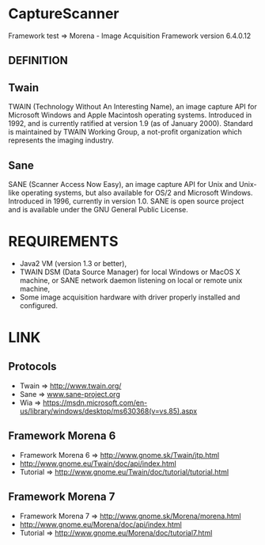 # CaptureScanner
Framework test => Morena - Image Acquisition Framework version 6.4.0.12

## DEFINITION
## Twain
TWAIN (Technology Without An Interesting Name), an image capture API for Microsoft Windows and Apple Macintosh operating systems. Introduced in 1992, and is currently ratified at version 1.9 (as of January 2000). Standard is maintained by TWAIN Working Group, a not-profit organization which represents the imaging industry.

## Sane
SANE (Scanner Access Now Easy), an image capture API for Unix and Unix-like operating systems, but also available for OS/2 and Microsoft Windows. Introduced in 1996, currently in version 1.0. SANE is open source project and is available under the GNU General Public License.

# REQUIREMENTS

 * Java2 VM (version 1.3 or better),
 * TWAIN DSM (Data Source Manager) for local Windows or MacOS X machine, or SANE network daemon listening on local or remote unix machine,
 * Some image acquisition hardware with driver properly installed and configured.

# LINK

## Protocols
 * Twain => http://www.twain.org/
 * Sane => www.sane-project.org
 * Wia => https://msdn.microsoft.com/en-us/library/windows/desktop/ms630368(v=vs.85).aspx

## Framework Morena 6
 * Framework Morena 6 => http://www.gnome.sk/Twain/jtp.html
 * http://www.gnome.eu/Twain/doc/api/index.html
 * Tutorial => http://www.gnome.eu/Twain/doc/tutorial/tutorial.html

## Framework Morena 7
 * Framework Morena 7 => http://www.gnome.sk/Morena/morena.html
 * http://www.gnome.eu/Morena/doc/api/index.html
 * Tutorial => http://www.gnome.eu/Morena/doc/tutorial7.html